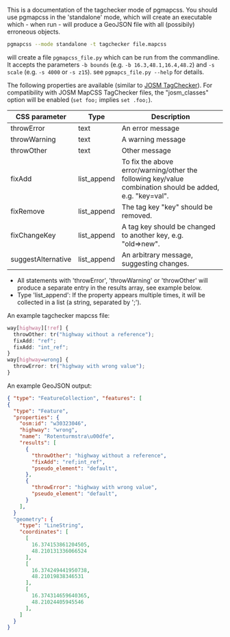 This is a documentation of the tagchecker mode of pgmapcss. You should use pgmapcss in the 'standalone' mode, which will create an executable which - when run - will produce a GeoJSON file with all (possibily) erroneous objects.

```sh
pgmapcss --mode standalone -t tagchecker file.mapcss
```
will create a file `pgmapcss_file.py` which can be run from the commandline. It accepts the parameters `-b bounds` (e.g. `-b 16.3,48.1,16.4,48.2`) and `-s scale` (e.g. `-s 4000` or `-s z15`). see `pgmapcs_file.py --help` for details.

The following properties are available (similar to [JOSM TagChecker](https://josm.openstreetmap.de/wiki/Help/Validator/MapCSSTagChecker)). For compatibility with JOSM MapCSS TagChecker files, the "josm_classes" option will be enabled (`set foo;` implies `set .foo;`).

CSS parameter | Type | Description
--------------|------|---------------------------------------------------
throwError    | text | An error message
throwWarning  | text | A warning message
throwOther    | text | Other message
fixAdd        | list_append | To fix the above error/warning/other the following key/value combination should be added, e.g. "key=val".
fixRemove     | list_append | The tag key "key" should be removed.
fixChangeKey  | list_append | A tag key should be changed to another key, e.g. "old=>new".
suggestAlternative | list_append | An arbitrary message, suggesting changes.

* All statements with 'throwError', 'throwWarning' or 'throwOther' will produce a separate entry in the results array, see example below.
* Type 'list_append': If the property appears multiple times, it will be collected in a list (a string, separated by ';').

An example tagchecker mapcss file:
```css
way[highway][!ref] {
  throwOther: tr("highway without a reference");
  fixAdd: "ref";
  fixAdd: "int_ref";
}
way[highway=wrong] {
  throwError: tr("highway with wrong value");
}
```

An example GeoJSON output:
```json
{ "type": "FeatureCollection", "features": [
{
  "type": "Feature",
  "properties": {
    "osm:id": "w30323046",
    "highway": "wrong",
    "name": "Rotenturmstra\u00dfe",
    "results": [
      {
        "throwOther": "highway without a reference",
        "fixAdd": "ref;int_ref",
        "pseudo_element": "default",
      },
      {
        "throwError": "highway with wrong value",
        "pseudo_element": "default",
      }
    ],
  }
  "geometry": {
    "type": "LineString",
    "coordinates": [
      [
        16.374153861204505,
        48.210131336066524
      ],
      [
        16.374249441950738,
        48.21019838346531
      ],
      [
        16.374314659640365,
        48.21024405945546
      ],
    ]
  }
}
```
